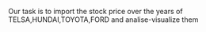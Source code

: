 Our task is to import the stock price over the years  of TELSA,HUNDAI,TOYOTA,FORD  and analise-visualize them 
